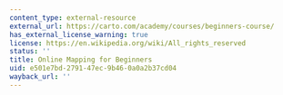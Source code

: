 ```yaml
---
content_type: external-resource
external_url: https://carto.com/academy/courses/beginners-course/
has_external_license_warning: true
license: https://en.wikipedia.org/wiki/All_rights_reserved
status: ''
title: Online Mapping for Beginners
uid: e501e7bd-2791-47ec-9b46-0a0a2b37cd04
wayback_url: ''
---
```

